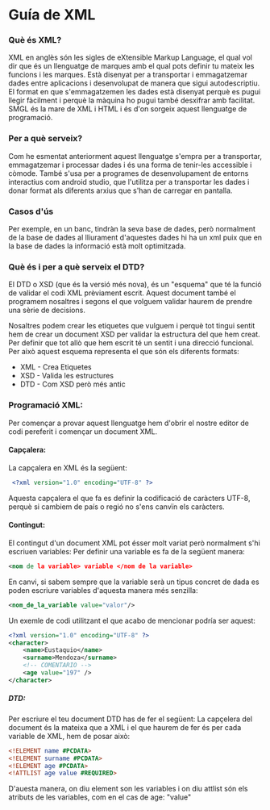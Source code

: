 # Guía de XML

### Què és XML?
XML en anglès són les sigles de eXtensible Markup Language, el qual vol dir que és un llenguatge de marques amb el qual pots definir tu mateix les funcions i les marques. Està disenyat per a transportar i emmagatzemar dades entre aplicacions i desenvolupat de manera que sigui autodescriptiu.
El format en que s'emmagatzemen les dades està disenyat perquè es pugui llegir fàcilment i perquè la màquina ho pugui també desxifrar amb facilitat.
SMGL és la mare de XML i HTML i és d'on sorgeix aquest llenguatge de programació.
### Per a què serveix?
Com he esmentat anteriorment aquest llenguatge s'empra per a transportar, emmagatzemar i processar dades i és una forma de tenir-les accessible i còmode. També s'usa per a programes de desenvolupament de entorns interactius com android studio, que l'utilitza per a transportar les dades i donar format als diferents arxius que s'han de carregar en pantalla.

### Casos d'ús
Per exemple, en un banc, tindràn la seva base de dades, però normalment de la base de dades al lliurament d'aquestes dades hi ha un xml puix que en la base de dades la informació està molt optimitzada.

### Què és i per a què serveix el DTD?
El DTD o XSD (que és la versió més nova), és un "esquema" que té la funció de validar el codi XML prèviament escrit. Aquest document també el programem nosaltres i segons el que volguem validar haurem de prendre una sèrie de decisions.

Nosaltres podem crear les etiquetes que vulguem i perquè tot tingui sentit hem de crear un document XSD per validar la estructura del que hem creat. Per definir que tot allò que hem escrit té un sentit i una direcció funcional. Per això aquest esquema representa el que són els diferents formats:

* XML - Crea Etiquetes
* XSD - Valida les estructures
* DTD - Com XSD però més antic

### Programació XML:

Per començar a provar aquest llenguatge hem d'obrir el nostre editor de codi pereferit i començar un document XML.

#### Capçalera:
La capçalera en XML és la següent:
```XML
 <?xml version="1.0" encoding="UTF-8" ?>
```
Aquesta capçalera el que fa es definir la codificació de caràcters UTF-8, perquè si cambiem de país o regió no s'ens canvïn els caràcters.

#### Contingut: 
El contingut d'un document XML pot ésser molt variat però normalment s'hi escriuen variables:
Per definir una variable es fa de la següent manera:
```XML
<nom de la variable> variable </nom de la variable>
```
En canvi, si sabem sempre que la variable serà un tipus concret de dada es poden escriure variables d'aquesta manera més senzilla:
```XML
<nom_de_la_variable value="valor"/>
```
Un exemle de codi utilitzant el que acabo de mencionar podría ser aquest:
```XML
<?xml version="1.0" encoding="UTF-8" ?>
<character>
	<name>Eustaquio</name>
	<surname>Mendoza</surname>
	<!-- COMENTARIO -->
	<age value="197" />
</character>
```
##### DTD:
Per escriure el teu document DTD has de fer el següent:
La capçelera del document és la mateixa que a XML i el que haurem de fer és per cada variable de XML, hem de posar això:
```DTD
<!ELEMENT name #PCDATA>
<!ELEMENT surname #PCDATA>
<!ELEMENT age #PCDATA>
<!ATTLIST age value #REQUIRED>
```
D'auesta manera, on diu element son les variables i on diu attlist són els atributs de les variables, com en el cas de age: "value"







